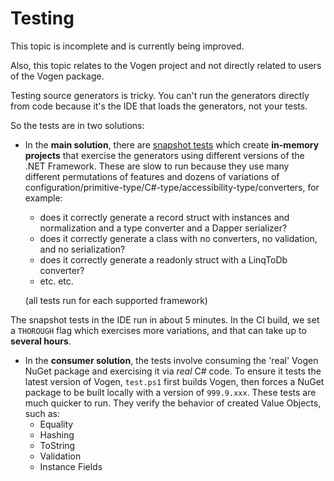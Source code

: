 # Testing

<note>
This topic is incomplete and is currently being improved.

Also, this topic relates to the Vogen project and not directly related to users of the Vogen package.
</note>


Testing source generators is tricky.
You can't run the generators directly from code because it's the IDE that loads the generators, not your tests.

So the tests are in two solutions:

* In the **main solution**, there are [snapshot tests](https://github.com/VerifyTests/Verify) which create **in-memory projects** that exercise the generators using different versions of the .NET Framework.
These are slow to run because they use many different permutations of features and dozens of variations of configuration/primitive-type/C#-type/accessibility-type/converters, for example:
    * does it correctly generate a record struct with instances and normalization and a type converter and a Dapper serializer?
    * does it correctly generate a class with no converters, no validation, and no serialization?
    * does it correctly generate a readonly struct with a LinqToDb converter?
    * etc. etc.

    (all tests run for each supported framework)

The snapshot tests in the IDE run in about 5 minutes. In the CI build, we set a `THOROUGH` flag which exercises more variations, and that can take up to **several hours**.

* In the **consumer solution**, the tests involve consuming the 'real' Vogen NuGet package and exercising it via
 _real_ C# code.
 To ensure it tests the latest version of Vogen, `test.ps1` first builds Vogen, then forces a NuGet 
 package to be built locally with a version of `999.9.xxx`.
  These tests are much quicker to run.
  They verify the behavior
 of created Value Objects, such as:
    * Equality
    * Hashing
    * ToString
    * Validation
    * Instance Fields

